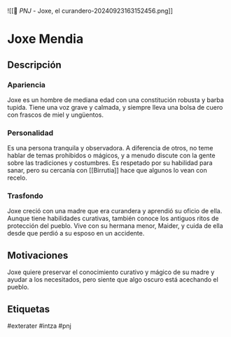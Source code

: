 ![[👤 _PNJ_ - Joxe, el curandero-20240923163152456.png]]
# Joxe Mendia 

## Descripción
### Apariencia 
Joxe es un hombre de mediana edad con una constitución robusta y barba tupida. Tiene una voz grave y calmada, y siempre lleva una bolsa de cuero con frascos de miel y ungüentos. 
### Personalidad 
Es una persona tranquila y observadora. A diferencia de otros, no teme hablar de temas prohibidos o mágicos, y a menudo discute con la gente sobre las tradiciones y costumbres. Es respetado por su habilidad para sanar, pero su cercanía con [[Birrutia]] hace que algunos lo vean con recelo. 
### Trasfondo 
Joxe creció con una madre que era curandera y aprendió su oficio de ella. Aunque tiene habilidades curativas, también conoce los antiguos ritos de protección del pueblo. Vive con su hermana menor, Maider, y cuida de ella desde que perdió a su esposo en un accidente.  
## Motivaciones
Joxe quiere preservar el conocimiento curativo y mágico de su madre y ayudar a los necesitados, pero siente que algo oscuro está acechando el pueblo. 

## Etiquetas
#exterater #intza #pnj 